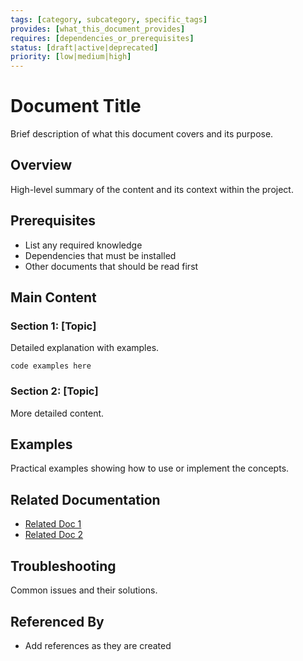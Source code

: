 ```yaml
---
tags: [category, subcategory, specific_tags]
provides: [what_this_document_provides]
requires: [dependencies_or_prerequisites]
status: [draft|active|deprecated]
priority: [low|medium|high]
---
```


# Document Title

Brief description of what this document covers and its purpose.

## Overview

High-level summary of the content and its context within the project.

## Prerequisites

- List any required knowledge
- Dependencies that must be installed
- Other documents that should be read first

## Main Content

### Section 1: [Topic]

Detailed explanation with examples.

```language
code examples here
```

### Section 2: [Topic]

More detailed content.

## Examples

Practical examples showing how to use or implement the concepts.

## Related Documentation

- [Related Doc 1](mdc:path/to/doc1.md)
- [Related Doc 2](mdc:path/to/doc2.md)

## Troubleshooting

Common issues and their solutions.

## Referenced By

<!-- This section will be updated automatically as other files reference this document -->
- Add references as they are created 